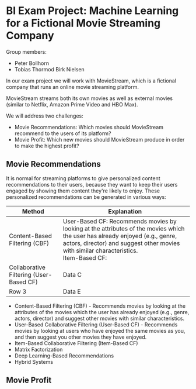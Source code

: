 # BI Exam Project: Machine Learning for a Fictional Movie Streaming Company

Group members:
- Peter Bollhorn
- Tobias Thormod Birk Nielsen

In our exam project we will work with MovieStream, which is a fictional company that runs an online movie streaming platform.

MovieStream streams both its own movies as well as external movies (similar to Netflix, Amazon Prime Video and HBO Max).

We will address two challenges:
- Movie Recommendations: Which movies should MovieStream recommend to the users of its platform?
- Movie Profit: Which new movies should MovieStream produce in order to make the highest profit?


## Movie Recommendations
It is normal for streaming platforms to give personalized content recommendations to their users, because they want to keep their users engaged by showing them content they're likely to enjoy. These personalized recommendations can be generated in various ways:






| Method                                    | Explanation |
|-------------------------------------------|----------|
| Content-Based Filtering (CBF)             |  User-Based CF: Recommends movies by looking at the attributes of the movies which the user has already enjoyed (e.g., genre, actors, director) and suggest other movies with similar characteristics.  <br>Item-Based CF: |
| Collaborative Filtering (User-Based CF)   | Data C   |
| Row 3    | Data E   |


- Content-Based Filtering (CBF) - Recommends movies by looking at the attributes of the movies which the user has already enjoyed (e.g., genre, actors, director) and suggest other movies with similar characteristics.
- User-Based Collaborative Filtering (User-Based CF) - Recommends movies by looking at users who have enjoyed the same movies as you, and then suggest you other movies they have enjoyed.
- Item-Based Collaborative Filtering (Item-Based CF)
- Matrix Factorization
- Deep Learning-Based Recommendations
- Hybrid Systems


## Movie Profit
